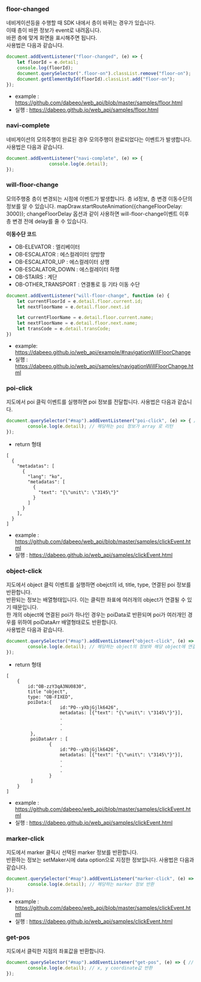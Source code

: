 ### floor-changed
네비게이션등을 수행할 때 SDK 내에서 층이 바뀌는 경우가 있습니다.   
이때 층이 바뀐 정보가 event로 내려옵니다.  
바뀐 층에 맞게 화면을 표시해주면 됩니다.   
사용법은 다음과 같습니다.    


~~~javascript
document.addEventListener("floor-changed", (e) => {
    let floorId = e.detail;
    console.log(floorId);
    document.querySelector(".floor-on").classList.remove("floor-on");
    document.getElementById(floorId).classList.add("floor-on");
});

~~~

* example : https://github.com/dabeeo/web_api/blob/master/samples/floor.html
* 실행 : https://dabeeo.github.io/web_api/samples/floor.html   


### navi-complete
네비게이션의 모의주행이 완료된 경우 모의주행이 완료되었다는 이벤트가 발생합니다. 
사용법은 다음과 같습니다. 
~~~javascript
document.addEventListener("navi-complete", (e) => {
                console.log(e.detail);
});
~~~


### will-floor-change 
모의주행중 층이 변경되는 시점에 이벤트가 발생합니다. 층 id정보, 층 변경 이동수단의 정보를 알 수 있습니다.
mapDraw.startRouteAnimation({changeFloorDelay: 3000});
changeFloorDelay 옵션과 같이 사용하면 will-floor-change이벤트 이후 층 변경 전에 delay를 줄 수 있습니다.

**이동수단 코드**
* OB-ELEVATOR : 엘리베이터
* OB-ESCALATOR : 에스컬레이터 양방향
* OB-ESCALATOR_UP : 에스컬레이터 상행
* OB-ESCALATOR_DOWN : 에스컬레이터 하행
* OB-STAIRS : 계단
* OB-OTHER_TRANSPORT : 연결통로 등 기타 이동 수단
~~~javascript
document.addEventListener("will-floor-change", function (e) {
    let currentFloorId = e.detail.floor.current.id;
    let nextFloorName = e.detail.floor.next.id

    let currentFloorName = e.detail.floor.current.name;
    let nextFloorName = e.detail.floor.next.name;
    let transCode = e.detail.transCode;
})
~~~
- example: https://dabeeo.github.io/web_api/example/#navigationWillFloorChange
- 실행 : https://dabeeo.github.io/web_api/samples/navigationWillFloorChange.html  

### poi-click
지도에서 poi 클릭 이벤트를 실행하면 poi 정보를 전달합니다.
사용법은 다음과 같습니다. 
~~~javascript
document.querySelector("#map").addEventListener("poi-click", (e) => { // 캔버스가 그려지는 container
        console.log(e.detail); // 해당하는 poi 정보가 array 로 리턴
});
~~~
- return 형태   
~~~
[
  {
    "metadatas": [
      {
        "lang": "ko",
        "metadatas": [
          {
            "text": "{\"unit\": \"3145\"}"
          }
        ]
      }
    ],
  }
]
~~~
* example : https://github.com/dabeeo/web_api/blob/master/samples/clickEvent.html
* 실행 : https://dabeeo.github.io/web_api/samples/clickEvent.html   


### object-click
지도에서 object 클릭 이벤트를 실행하면 obejct의 id, title, type, 연결된 poi 정보를 반환합니다.   
반환되는 정보는 배열형태입니다. 이는 클릭한 좌표에 여러개의 object가 연결될 수 있기 때문입니다.   
한 개의 object에 연결된 poi가 하나인 경우는 poiData로 반환되며 
poi가 여러개인 경우를 위하여 poiDataArr 배열형태로도 반환합니다.  
사용법은 다음과 같습니다.
~~~ javascript 
document.querySelector("#map").addEventListener("object-click", (e) => { // 캔버스가 그려지는 container
        console.log(e.detail); // 해당하는 object의 정보와 해당 object에 연결된 poi 정보가 반환
});
~~~
- return 형태
~~~
[ 
    {
        id:"OB-zzY3qA3NU0830",
        title "object",
        type: "OB-FIXED",
        poiData:{
                    id:"PO--yXbjGjlk6426",
                    metadatas: [{"text": "{\"unit\": \"3145\"}"}],
                    .
                    .
                    .
         },
         poiDataArr : [
                {
                    id:"PO--yXbjGjlk6426",
                    metadatas: [{"text": "{\"unit\": \"3145\"}"}],
                    .
                    .
                    .
                }
         ]
    }
]
~~~
* example : https://github.com/dabeeo/web_api/blob/master/samples/clickEvent.html
* 실행 : https://dabeeo.github.io/web_api/samples/clickEvent.html   



### marker-click
지도에서 marker 클릭시 선택된 marker 정보를 반환합니다.   
반환하는 정보는 setMaker시에 data option으로 지정한 정보입니다. 
사용법은 다음과 같습니다.
~~~ javascript 
document.querySelector("#map").addEventListener("marker-click", (e) => { // 캔버스가 그려지는 container
        console.log(e.detail); // 해당하는 marker 정보 반환
});
~~~

* example : https://github.com/dabeeo/web_api/blob/master/samples/clickEvent.html
* 실행 : https://dabeeo.github.io/web_api/samples/clickEvent.html   



### get-pos
지도에서 클릭한 지점의 좌표값을 반환합니다.
~~~ javascript 
document.querySelector("#map").addEventListener("get-pos", (e) => { // 캔버스가 그려지는 container
        console.log(e.detail); // x, y coordinate값 반환
});
~~~


